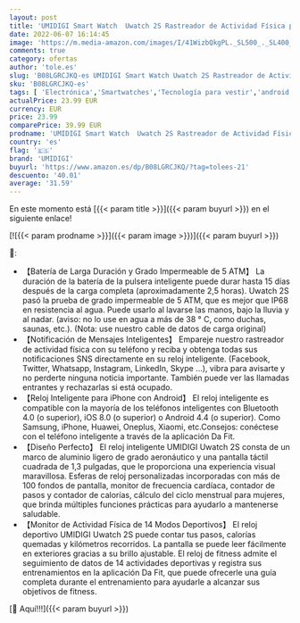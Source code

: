 ```yaml
---
layout: post
title: 'UMIDIGI Smart Watch  Uwatch 2S Rastreador de Actividad Física para Hombres y Mujeres  Monitor de Frecuencia Cardíaca  Podómetro Impermeable de 5 ATM  Reloj Inteligente para Android iOS'
date: 2022-06-07 16:14:45
image: 'https://m.media-amazon.com/images/I/41WizbQkgPL._SL500_._SL400_.jpg'
comments: true
category: ofertas
author: 'tole.es'
slug: 'B08LGRCJKQ-es UMIDIGI Smart Watch Uwatch 2S Rastreador de Actividad...'
sku: 'B08LGRCJKQ-es'
tags: [ 'Electrónica','Smartwatches','Tecnología para vestir','android','umidigi','🇪🇸', ]
actualPrice: 23.99 EUR
currency: EUR
price: 23.99
comparePrice: 39.99 EUR
prodname: 'UMIDIGI Smart Watch  Uwatch 2S Rastreador de Actividad Física para Hombres y Mujeres  Monitor de Frecuencia Cardíaca  Podómetro Impermeable de 5 ATM  Reloj Inteligente para Android iOS'
country: 'es'
flag: '🇪🇸'
brand: 'UMIDIGI'
buyurl: 'https://www.amazon.es/dp/B08LGRCJKQ/?tag=tolees-21'
descuento: '40.01'
average: '31.59'
---
```


En este momento está [{{< param title >}}]({{< param buyurl >}}) en el siguiente enlace!

[![{{< param prodname >}}]({{< param image >}})]({{< param buyurl >}})

🔎:

- 【Batería de Larga Duración y Grado Impermeable de 5 ATM】 La duración de la batería de la pulsera inteligente puede durar hasta 15 días después de la carga completa (aproximadamente 2,5 horas). Uwatch 2S pasó la prueba de grado impermeable de 5 ATM, que es mejor que IP68 en resistencia al agua. Puede usarlo al lavarse las manos, bajo la lluvia y al nadar. (aviso: no lo use en agua a más de 38 ° C, como duchas, saunas, etc.). (Nota: use nuestro cable de datos de carga original)
- 【Notificación de Mensajes Inteligentes】 Empareje nuestro rastreador de actividad física con su teléfono y reciba y obtenga todas sus notificaciones SNS directamente en su reloj inteligente. (Facebook, Twitter, Whatsapp, Instagram, LinkedIn, Skype ...), vibra para avisarte y no perderte ninguna noticia importante. También puede ver las llamadas entrantes y rechazarlas si está ocupado.
- 【Reloj Inteligente para iPhone con Android】 El reloj inteligente es compatible con la mayoría de los teléfonos inteligentes con Bluetooth 4.0 (o superior), iOS 8.0 (o superior) o Android 4.4 (o superior). Como Samsung, iPhone, Huawei, Oneplus, Xiaomi, etc.Consejos: conéctese con el teléfono inteligente a través de la aplicación Da Fit.
- 【Diseño Perfecto】 El reloj inteligente UMIDIGI Uwatch 2S consta de un marco de aluminio ligero de grado aeronáutico y una pantalla táctil cuadrada de 1,3 pulgadas, que le proporciona una experiencia visual maravillosa. Esferas de reloj personalizadas incorporadas con más de 100 fondos de pantalla, monitor de frecuencia cardíaca, contador de pasos y contador de calorías, cálculo del ciclo menstrual para mujeres, que brinda múltiples funciones prácticas para ayudarlo a mantenerse saludable.
- 【Monitor de Actividad Física de 14 Modos Deportivos】 El reloj deportivo UMIDIGI Uwatch 2S puede contar tus pasos, calorías quemadas y kilómetros recorridos. La pantalla se puede leer fácilmente en exteriores gracias a su brillo ajustable. El reloj de fitness admite el seguimiento de datos de 14 actividades deportivas y registra sus entrenamientos en la aplicación Da Fit, que puede ofrecerle una guía completa durante el entrenamiento para ayudarle a alcanzar sus objetivos de fitness.

[🛒 Aquí!!!]({{< param buyurl >}})
